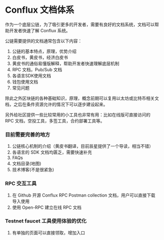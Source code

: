 Conflux 文档体系
===
作为一个底层公链，为了吸引更多的开发者，需要有良好的文档系统，文档可以帮助开发者快速了解 Conflux 系统。

公链需要提供的文档通常包含以下内容：

1. 公链的基本特点，原理，优势介绍
2. 白皮书，黄皮书，经济白皮书
3. 黄皮书的通俗易懂版解释，帮助开发者快速理解底层机制
4. RPC 文档，Pub/Sub 文档
5. 各语言SDK使用文档
6. 钱包使用文档
7. 常见问题

除此之外区块链的各种基础知识，原理，概念前期可以复用以太坊或比特币相关文档，之后在条件资源允许的情况下可以逐步建设起来。

另外给社区提供一些比较常用的小工具也非常有用：比如在线版可直接访问的 RPC 文档，空投工具，多签工具，合约部署工具等。

### 目前需要完善的地方

1. 公链核心机制的介绍（黄皮书翻译，目前辰星提供了一个导读，相当不错）
2. 各语言的 SDK 文档均匮乏，需要快速补充
3. FAQs
4. 文档目录(地图)
5. 技术博客(不是很紧急)


### RPC 交互工具

1. 在 Github 开源 Conflux RPC Postman collection 文档，用户可以直接下载导入使用
2. 使用 Open-RPC 建立在线 RPC 文档


### Testnet faucet 工具使用体验的优化
1. 有单独的页面可以直接领取，增加入口
